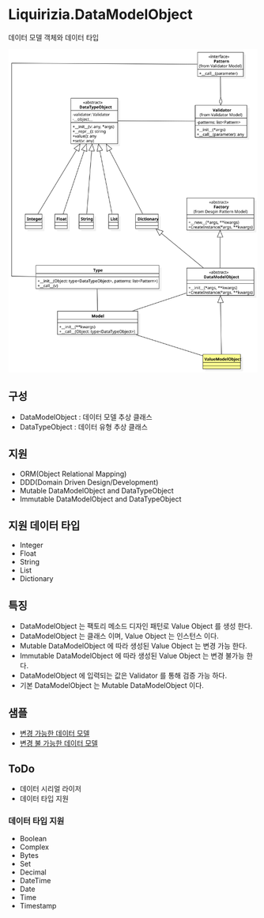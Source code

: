 # Liquirizia.DataModelObject
데이터 모델 객체와 데이터 타입

![Data Model Object Class Diagram](../res/DataModelObject.svg)

## 구성
* DataModelObject : 데이터 모델 추상 클래스
* DataTypeObject : 데이터 유형 추상 클래스

## 지원
* ORM(Object Relational Mapping)
* DDD(Domain Driven Design/Development)
* Mutable DataModelObject and DataTypeObject
* Immutable DataModelObject and DataTypeObject

## 지원 데이터 타입
* Integer
* Float
* String
* List
* Dictionary

## 특징
* DataModelObject 는 팩토리 메소드 디자인 패턴로 Value Object 를 생성 한다.
* DataModelObject 는 클래스 이며, Value Object 는 인스턴스 이다.
* Mutable DataModelObject 에 따라 생성된 Value Object 는 변경 가능 한다.
* Immutable DataModelObject 에 따라 생성된 Value Object 는 변경 불가능 한다.
* DataModelObject 에 입력되는 값은 Validator 를 통해 검증 가능 하다.
* 기본 DataModelObject 는 Mutable DataModelObject 이다.

## 샘플
* [변경 가능한 데이터 모델](sample/DataModelObject/Mutable/Sample.py)
* [변경 불 가능한 데이터 모델](sample/DataModelObject/Immutable/Sample.py)
 
## ToDo
* 데이터 시리얼 라이저
* 데이터 타입 지원

### 데이터 타입 지원
* Boolean
* Complex
* Bytes
* Set
* Decimal
* DateTime
* Date
* Time
* Timestamp